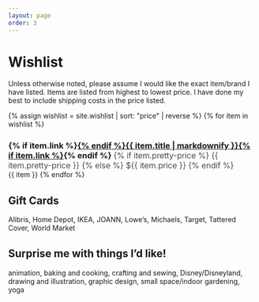 ```yaml
---
layout: page
order: 3
---
```


# Wishlist

Unless otherwise noted, please assume I would like the exact item/brand I have listed. Items are listed from highest to lowest price. I have done my best to include shipping costs in the price listed.

{% assign wishlist = site.wishlist | sort: "price" | reverse %}
{% for item in wishlist %}
  <h3>
    {% if item.link %}<a href="{{ item.link }}" target="_blank">{% endif %}{{ item.title | markdownify }}{% if item.link %}</a>{% endif %}
    <span>
      {% if item.pretty-price %}
        {{ item.pretty-price }}
      {% else %}
        ${{ item.price }}
      {% endif %}
    </span>
  </h3>
  {{ item }}
{% endfor %}

## Gift Cards

Alibris, Home Depot, IKEA, JOANN, Lowe’s, Michaels, Target, Tattered Cover, World Market

## Surprise me with things I’d like!

animation, baking and cooking, crafting and sewing, Disney/Disneyland, drawing and illustration, graphic design, small space/indoor gardening, yoga

<style>
  .page div.whole {
    float: none;
    margin-left: auto;
    margin-right: auto;
    max-width: 640px;
  }

  h2 {
    margin-top: 1.5em;
  }

  h3 {
    margin: 1.5em auto 0;
  }

  h3 span {
    font-weight: 300;
  }

  h3 + p {
    font-style: italic;
    margin-top: 0;
  }
</style>

